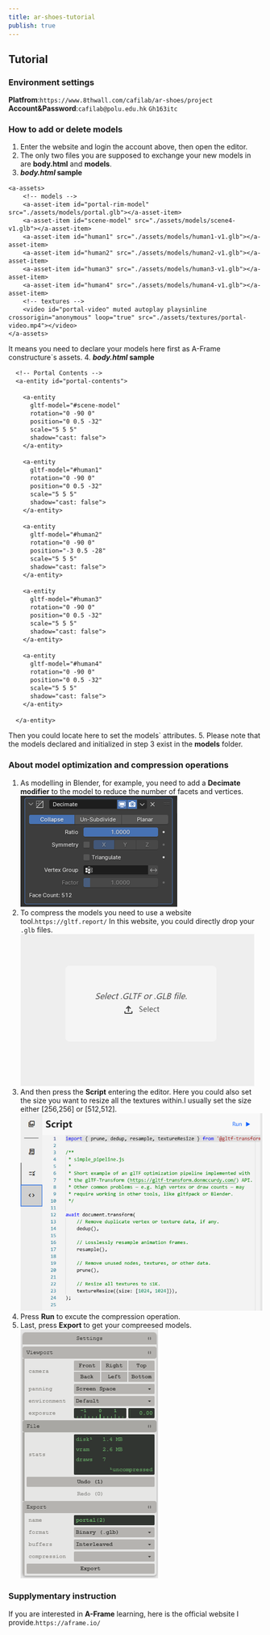 ```yaml
---
title: ar-shoes-tutorial
publish: true
---
```


<ArticleTopAd></ArticleTopAd>

## Tutorial

### Environment settings

**Platfrom**:`https://www.8thwall.com/cafilab/ar-shoes/project`
**Account&Password**:`cafilab@polu.edu.hk`  `Gh163itc`

### How to add or delete models

1. Enter the website and login the account above, then open the editor.
2. The only two files you are supposed to exchange your new models in are **body.html** and **models**.
3. ***body.html* sample** 
``` 
<a-assets>
    <!-- models -->
    <a-asset-item id="portal-rim-model" src="./assets/models/portal.glb"></a-asset-item>
    <a-asset-item id="scene-model" src="./assets/models/scene4-v1.glb"></a-asset-item>
    <a-asset-item id="human1" src="./assets/models/human1-v1.glb"></a-asset-item>
    <a-asset-item id="human2" src="./assets/models/human2-v1.glb"></a-asset-item>
    <a-asset-item id="human3" src="./assets/models/human3-v1.glb"></a-asset-item>
    <a-asset-item id="human4" src="./assets/models/human4-v1.glb"></a-asset-item>
    <!-- textures -->
    <video id="portal-video" muted autoplay playsinline crossorigin="anonymous" loop="true" src="./assets/textures/portal-video.mp4"></video>
</a-assets>
```
It means you need to declare your models here first as A-Frame constructure`s assets.
4. ***body.html* sample** 
``` 
  <!-- Portal Contents -->
  <a-entity id="portal-contents">
      
    <a-entity
      gltf-model="#scene-model"
      rotation="0 -90 0"
      position="0 0.5 -32"
      scale="5 5 5"
      shadow="cast: false">
    </a-entity>

    <a-entity
      gltf-model="#human1"
      rotation="0 -90 0"
      position="0 0.5 -32"
      scale="5 5 5"
      shadow="cast: false">
    </a-entity>

    <a-entity
      gltf-model="#human2"
      rotation="0 -90 0"
      position="-3 0.5 -28"
      scale="5 5 5"
      shadow="cast: false">
    </a-entity>

    <a-entity
      gltf-model="#human3"
      rotation="0 -90 0"
      position="0 0.5 -32"
      scale="5 5 5"
      shadow="cast: false">
    </a-entity>

    <a-entity
      gltf-model="#human4"
      rotation="0 -90 0"
      position="0 0.5 -32"
      scale="5 5 5"
      shadow="cast: false">
    </a-entity>

  </a-entity>
```
Then you could locate here to set the models` attributes.
5. Please note that the models declared and initialized in step 3 exist in the **models** folder.

### About model optimization and compression operations

1. As modelling in Blender, for example, you need to add a **Decimate modifier** to the model to reduce the number of facets and vertices.
![alt text](image-3.png)
2. To compress the models you need to use a website tool.`https://gltf.report/`
    In this website, you could directly drop your `.glb` files.
![alt text](image.png)
3. And then press the **Script** entering the editor. Here you could also set the size you want to resize all the textures within.I usually set the size either [256,256] or [512,512].
![alt text](image-1.png)
4. Press **Run** to excute the compression operation.
5. Last, press **Export** to get your compreesed models.
![alt text](image-2.png)

### Supplymentary instruction

If you are interested in **A-Frame** learning, here is the official website I provide.`https://aframe.io/`
